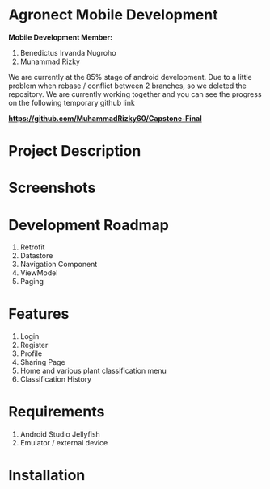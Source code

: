 # Agronect Mobile Development

**Mobile Development Member:**
1. Benedictus Irvanda Nugroho
2. Muhammad Rizky

We are currently at the 85% stage of android development. Due to a little problem when rebase / conflict between 2 branches, so we deleted the repository. We are currently working together and you can see the progress on the following temporary github link

**https://github.com/MuhammadRizky60/Capstone-Final**

# Project Description

# Screenshots

# Development Roadmap
1. Retrofit
2. Datastore
3. Navigation Component
4. ViewModel
5. Paging

# Features
1. Login
2. Register
3. Profile
4. Sharing Page
5. Home and various plant classification menu
6. Classification History 

# Requirements
1. Android Studio Jellyfish
2. Emulator / external device

# Installation

